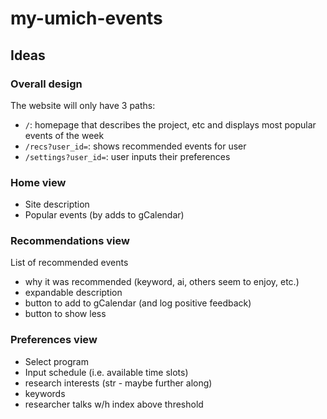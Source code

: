 # my-umich-events

## Ideas

### Overall design
The website will only have 3 paths:
- `/`: homepage that describes the project, etc and displays most popular events of the week
- `/recs?user_id=`: shows recommended events for user
- `/settings?user_id=`: user inputs their preferences

### Home view
- Site description
- Popular events (by adds to gCalendar)

### Recommendations view
List of recommended events
- why it was recommended (keyword, ai, others seem to enjoy, etc.)
- expandable description
- button to add to gCalendar (and log positive feedback)
- button to show less

### Preferences view
- Select program
- Input schedule (i.e. available time slots)
- research interests (str - maybe further along)
- keywords
- researcher talks w/h index above threshold